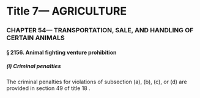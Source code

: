 
# Title 7— AGRICULTURE
### CHAPTER 54— TRANSPORTATION, SALE, AND HANDLING OF CERTAIN ANIMALS
#### § 2156. Animal fighting venture prohibition
##### (i) Criminal penalties

The criminal penalties for violations of subsection (a), (b), (c), or (d) are provided in section 49 of title 18 .
